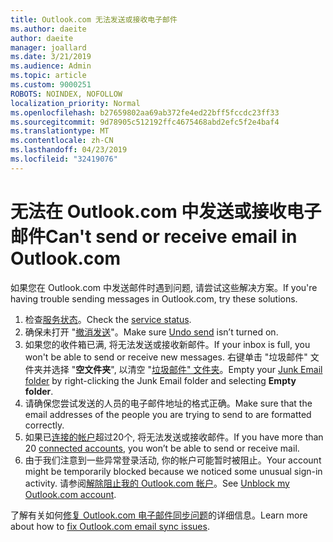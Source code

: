 ```yaml
---
title: Outlook.com 无法发送或接收电子邮件
ms.author: daeite
author: daeite
manager: joallard
ms.date: 3/21/2019
ms.audience: Admin
ms.topic: article
ms.custom: 9000251
ROBOTS: NOINDEX, NOFOLLOW
localization_priority: Normal
ms.openlocfilehash: b27659802aa69ab372fe4ed22bff5fccdc23ff33
ms.sourcegitcommit: 9d78905c512192ffc4675468abd2efc5f2e4baf4
ms.translationtype: MT
ms.contentlocale: zh-CN
ms.lasthandoff: 04/23/2019
ms.locfileid: "32419076"
---
```

# <a name="cant-send-or-receive-email-in-outlookcom"></a><span data-ttu-id="d6551-102">无法在 Outlook.com 中发送或接收电子邮件</span><span class="sxs-lookup"><span data-stu-id="d6551-102">Can't send or receive email in Outlook.com</span></span>

<span data-ttu-id="d6551-103">如果您在 Outlook.com 中发送邮件时遇到问题, 请尝试这些解决方案。</span><span class="sxs-lookup"><span data-stu-id="d6551-103">If you're having trouble sending messages in Outlook.com, try these solutions.</span></span>

1. <span data-ttu-id="d6551-104">检查[服务状态](https://go.microsoft.com/fwlink/p/?linkid=837482)。</span><span class="sxs-lookup"><span data-stu-id="d6551-104">Check the [service status](https://go.microsoft.com/fwlink/p/?linkid=837482).</span></span>
1. <span data-ttu-id="d6551-105">确保未打开 "[撤消发送](https://outlook.live.com/mail/options/mail/messageContent/undoSend)"。</span><span class="sxs-lookup"><span data-stu-id="d6551-105">Make sure [Undo send](https://outlook.live.com/mail/options/mail/messageContent/undoSend) isn’t turned on.</span></span>
1. <span data-ttu-id="d6551-106">如果您的收件箱已满, 将无法发送或接收新邮件。</span><span class="sxs-lookup"><span data-stu-id="d6551-106">If your inbox is full, you won't be able to send or receive new messages.</span></span> <span data-ttu-id="d6551-107">右键单击 "垃圾邮件" 文件夹并选择 "**空文件夹**", 以清空 "[垃圾邮件" 文件夹](https://outlook.live.com/mail/junkemail)。</span><span class="sxs-lookup"><span data-stu-id="d6551-107">Empty your [Junk Email folder](https://outlook.live.com/mail/junkemail) by right-clicking the Junk Email folder and selecting **Empty folder**.</span></span>
1. <span data-ttu-id="d6551-108">请确保您尝试发送的人员的电子邮件地址的格式正确。</span><span class="sxs-lookup"><span data-stu-id="d6551-108">Make sure that the email addresses of the people you are trying to send to are formatted correctly.</span></span>
1. <span data-ttu-id="d6551-109">如果已[连接的帐户](https://outlook.live.com/mail/options/mail/accounts/connected)超过20个, 将无法发送或接收邮件。</span><span class="sxs-lookup"><span data-stu-id="d6551-109">If you have more than 20 [connected accounts](https://outlook.live.com/mail/options/mail/accounts/connected), you won’t be able to send or receive mail.</span></span>
1. <span data-ttu-id="d6551-110">由于我们注意到一些异常登录活动, 你的帐户可能暂时被阻止。</span><span class="sxs-lookup"><span data-stu-id="d6551-110">Your account might be temporarily blocked because we noticed some unusual sign-in activity.</span></span> <span data-ttu-id="d6551-111">请参阅[解除阻止我的 Outlook.com 帐户](https://support.office.com/article/f4ad2701-d166-4d8b-8a6a-9af2a1f8a4c4)。</span><span class="sxs-lookup"><span data-stu-id="d6551-111">See [Unblock my Outlook.com account](https://support.office.com/article/f4ad2701-d166-4d8b-8a6a-9af2a1f8a4c4).</span></span>

<span data-ttu-id="d6551-112">了解有关如何[修复 Outlook.com 电子邮件同步问题](https://support.office.com/article/d39e3341-8d79-4bf1-b3c7-ded602233642)的详细信息。</span><span class="sxs-lookup"><span data-stu-id="d6551-112">Learn more about how to [fix Outlook.com email sync issues](https://support.office.com/article/d39e3341-8d79-4bf1-b3c7-ded602233642).</span></span>